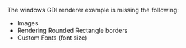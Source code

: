 The windows GDI renderer example is missing the following:

- Images
- Rendering Rounded Rectangle borders
- Custom Fonts (font size)
